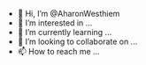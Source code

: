 - 👋 Hi, I’m @AharonWesthiem
- 👀 I’m interested in ...
- 🌱 I’m currently learning ...
- 💞️ I’m looking to collaborate on ...
- 📫 How to reach me ...

<!---
AharonWesthiem/AharonWesthiem is a ✨ special ✨ repository because its `README.md` (this file) appears on your GitHub profile.
You can click the Preview link to take a look at your changes.
--->
